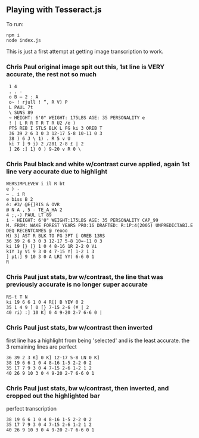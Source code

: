 ## Playing with Tesseract.js

To run:
```
npm i
node index.js
```

This is just a first attempt at getting image transcription to work.




 ### Chris Paul original image spit out this, 1st line is VERY accurate, the rest not so much
```
 1 4
 . . -
 o B — 2 : A
 o~ ! rjull ! “, R V) P
 L PAUL 7t
 \ SUNS 89
 ~ HEIGHT: 6'0" WEIGHT: 175LBS AGE: 35 PERSONALITY e
 ! | L R R T R T R U2 /e )
 PTS REB I STLS BLK L FG ki 3 OREB T
 36 39 2 6 3 0 3 12-17 5-8 10-11 0 3
 38 ) 6 J \ 1) . R 5 v U
 ki 7 ] 9 i) 2 /281 2-8 £ | 2
 ] 26 :] 1} 0 ) 9-20 v R 0 \
 ```

 ### Chris Paul black and white w/contrast curve applied, again 1st line very accurate due to highlight
 ```
 WERSIMPLEVEW i il R bt
 e ) -
 — . i R
 e biss B 2
 é: #3/ @E{]RIS & OVR
 @ N A , 5 - TE_A_HA 2
 4 ;,-) PAUL LT 89
 i - HEIGHT: 6'0" WEIGHT:175LBS AGE: 35 PERSONALITY CAP_99
 M. FROM: WAKE FOREST YEARS PRO:16 DRAFTED: R:1P:4(2005) UNPREDICTABI.E
 DEQ RECENTCAMES @ reooo
 M) 3] AST R BLK TO FG 3PT [ OREB 13RS
 36 39 2 6 3 0 3 12-17 5-8 10=-11 0 3
 ki 19 [} [} 1 0 4 8-16 1R 2-2 0 Vi
 k1Y 1y Vi 9 3 0 4 7-15 Y] 1-2 1 3
 ] p1:] 9 10 3 0 A LRI YY) 6-6 0 1
 R
 ```

 ### Chris Paul just stats, bw w/contrast, the line that was previously accurate is no longer super accurate
 ```
 RS-t T N
 ki 19 6 6 1 0 4 R[] B YE¥ 0 2
 35 1 4 9 ] 0 [} 7-15 2-6 (¥ | 2
 40 ri) :] 10 K] 0 4 9-20 2-7 6-6 0 |
 ```

 ### Chris Paul just stats, bw w/contrast then inverted

 first line has a highlight from being 'selected' and is the least accurate. the 3 remaining lines are perfect

 ```
 36 39 2 3 K] 0 K] 12-17 5-8 LN 0 K]
 38 19 6 6 1 0 4 8-16 1-5 2-2 0 2
 35 17 7 9 3 0 4 7-15 2-6 1-2 1 2
 40 26 9 10 3 0 4 9-20 2-7 6-6 0 1
 ```

 ### Chris Paul just stats, bw w/contrast, then inverted, and cropped out the highlighted bar

 perfect transcription

 ```
 38 19 6 6 1 0 4 8-16 1-5 2-2 0 2
 35 17 7 9 3 0 4 7-15 2-6 1-2 1 2
 40 26 9 10 3 0 4 9-20 2-7 6-6 0 1
 ```